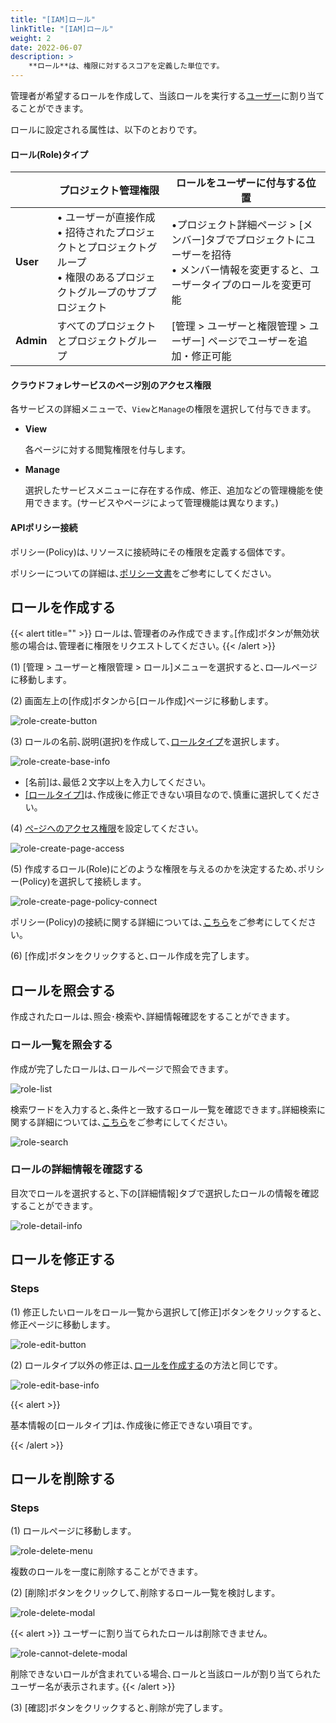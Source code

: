 ```yaml
---
title: "[IAM]ロール"
linkTitle: "[IAM]ロール"
weight: 2
date: 2022-06-07
description: >
    **ロール**は、権限に対するスコアを定義した単位です。
---
```


管理者が希望するロールを作成して、当該ロールを実行する[ユーザー](/jp/docs/guides/administration/iam-user/)に割り当てることができます。

ロールに設定される属性は、以下のとおりです。

#### ロール(Role)タイプ

|  | プロジェクト管理権限 | ロールをユーザーに付与する位置 |
| --- | --- | --- |
| **User** | • ユーザーが直接作成 <br/>• 招待されたプロジェクトとプロジェクトグループ<br/>• 権限のあるプロジェクトグループのサブプロジェクト | •プロジェクト詳細ページ > [メンバー]タブでプロジェクトにユーザーを招待<br/>• メンバー情報を変更すると、ユーザータイプのロールを変更可能 |
| **Admin** | すべてのプロジェクトとプロジェクトグループ | [管理 > ユーザーと権限管理 > ユーザー] ページでユーザーを追加・修正可能 |

#### クラウドフォレサービスのページ別のアクセス権限

各サービスの詳細メニューで、`View`と`Manage`の権限を選択して付与できます。

- **View**

  各ページに対する閲覧権限を付与します。

- **Manage**

  選択したサービスメニューに存在する作成、修正、追加などの管理機能を使用できます。(サービスやページによって管理機能は異なります。)


#### APIポリシー接続

ポリシー(Policy)は､リソースに接続時にその権限を定義する個体です｡

ポリシーについての詳細は､[ポリシー文書](/jp/docs/guides/administration/iam-policy)をご参考にしてください｡

## ロールを作成する

{{< alert title="" >}}
ロールは､管理者のみ作成できます｡[作成]ボタンが無効状態の場合は､管理者に権限をリクエストしてください｡
{{< /alert >}}




(1) [管理 > ユーザーと権限管理 > ロール]メニューを選択すると､ロ―ルページに移動します｡

(2) 画面左上の[作成]ボタンから[ロール作成]ページに移動します｡

![role-create-button](/jp/docs/guides/administration/iam-role-img/role-create-button.png)

(3) ロールの名前､説明(選択)を作成して､[ロールタイプ](/jp/docs/guides/administration/iam-role/#ロールrole-タイプ)を選択します｡

![role-create-base-info](/jp/docs/guides/administration/iam-role-img/role-create-base-info.png)

- [名前]は､最低２文字以上を入力してください｡
- [[ロールタイプ]](/jp/docs/guides/administration/iam-role/#ロールrole-タイプ)は､作成後に修正できない項目なので､慎重に選択してください｡

(4) [ぺｰジへのアクセス権限](/jp/docs/guides/administration/iam-role/#クラウドフォレ-サービスの-ページ別-アクセス-権限)を設定してください｡

![role-create-page-access](/jp/docs/guides/administration/iam-role-img/role-create-page-access.png)

(5) 作成するロール(Role)にどのような権限を与えるのかを決定するため､ポリシー(Policy)を選択して接続します｡

![role-create-page-policy-connect](/jp/docs/guides/administration/iam-role-img/role-create-page-policy-connect.png)


ポリシー(Policy)の接続に関する詳細については､[こちら](/jp/docs/guides/administration/iam-role/#api-ポリシー-接続)をご参考にしてください｡

(6) [作成]ボタンをクリックすると､ロール作成を完了します｡

## ロールを照会する

作成されたロールは､照会･検索や､詳細情報確認をすることができます｡

### ロール一覧を照会する

作成が完了したロールは､ロールぺージで照会できます｡

![role-list](/jp/docs/guides/administration/iam-role-img/role-list.png)

検索ワードを入力すると､条件と一致するロール一覧を確認できます｡詳細検索に関する詳細については､[こちら](/jp/docs/guides/advanced/search/)をご参考にしてください｡

![role-search](/jp/docs/guides/administration/iam-role-img/role-search.png)

### ロールの詳細情報を確認する

目次でロールを選択すると､下の[詳細情報]タブで選択したロールの情報を確認することができます｡

![role-detail-info](/jp/docs/guides/administration/iam-role-img/role-detail-info.png)

## ロールを修正する

### Steps

(1) 修正したいロールをロール一覧から選択して[修正]ボタンをクリックすると､修正ページに移動します｡

![role-edit-button](/jp/docs/guides/administration/iam-role-img/role-edit-button.png)

(2) ロールタイプ以外の修正は､[ロールを作成する](/jp/docs/guides/administration/iam-role/#ロール-作成する)の方法と同じです｡

![role-edit-base-info](/jp/docs/guides/administration/iam-role-img/role-edit-base-info.png)

{{< alert >}}

基本情報の[ロールタイプ]は､作成後に修正できない項目です｡

{{< /alert >}}


## ロールを削除する

### Steps

(1) ロールぺージに移動します｡

![role-delete-menu](/jp/docs/guides/administration/iam-role-img/role-delete-menu.png)

複数のロールを一度に削除することができます｡

(2) [削除]ボタンをクリックして､削除するロール一覧を検討します｡

![role-delete-modal](/jp/docs/guides/administration/iam-role-img/role-delete-modal.png)

{{< alert >}}
ユーザーに割り当てられたロールは削除できません｡

![role-cannot-delete-modal](/jp/docs/guides/administration/iam-role-img/role-cannot-delete-modal.png)

削除できないロールが含まれている場合､ロールと当該ロールが割り当てられたユーザー名が表示されます｡
{{< /alert >}}

(3) [確認]ボタンをクリックすると､削除が完了します｡
